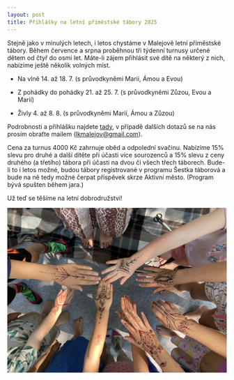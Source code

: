 ```yaml
---
layout: post
title: Přihlášky na letní příměstské tábory 2025
---
```


Stejně jako v minulých letech, i letos chystáme v Malejově letní příměstské tábory. Během července a srpna proběhnou tři týdenní turnusy určené dětem od čtyř do osmi let. Máte-li zájem přihlásit své dítě na některý z nich, nabízíme ještě několik volných míst.

* ⁠Na vlně 14. až 18. 7. (s průvodkyněmi Marií, Ámou a Evou)

* Z pohádky do pohádky 21. až 25. 7. (s průvodkyněmi Zůzou, Evou a Marií)

* Živly 4. až 8. 8. (s průvodkyněmi Marií, Ámou a Zůzou)

Podrobnosti a přihlášku najdete [tady](https://docs.google.com/forms/d/e/1FAIpQLSfmD2qA_jSmdlN-j4xcRbSoXJwNntVVK-wzWjAtKNWDClqFrA/viewform?usp=sharing), v případě dalších dotazů se na nás prosím obraťte mailem (lkmalejov@gmail.com).

Cena za turnus 4000 Kč zahrnuje oběd a odpolední svačinu. Nabízíme 15% slevu pro druhé a další dítěte při účasti více sourozenců a 15% slevu z ceny druhého (a třetího) tábora při účasti na dvou či všech třech táborech.
Bude-li to i letos možné, budou tábory registrované v programu Šestka táborová a bude na ně tedy možné čerpat příspěvek skrze Aktivní město. (Program bývá spušten během jara.)

Už teď se těšíme na letní dobrodružství!

![Z loňského příměstského tábora](/assets/article_images/primestak_indie.jpg)
